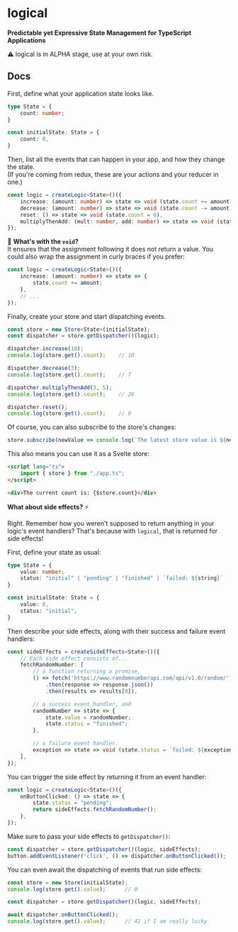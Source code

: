 # logical

__Predictable yet Expressive State Management for TypeScript Applications__

⚠️ logical is in ALPHA stage, use at your own risk.

## Docs

First, define what your application state looks like.
```typescript
type State = {
    count: number;
}

const initialState: State = {
    count: 0,
}
```

Then, list all the events that can happen in your app, and how they change the state.  
(If you're coming from redux, these are your actions and your reducer in one.)
```typescript
const logic = createLogic<State>()({
    increase: (amount: number) => state => void (state.count += amount),
    decrease: (amount: number) => state => void (state.count -= amount),
    reset: () => state => void (state.count = 0),
    multiplyThenAdd: (mult: number, add: number) => state => void (state.count = state.count * mult + add),
});
```
🤔 __What's with the `void`?__  
It ensures that the assignment following it does not return a value. You could also wrap the assignment in curly braces if you prefer:  
```typescript
const logic = createLogic<State>()({
    increase: (amount: number) => state => {
        state.count += amount;  
    }, 
    // ...
});
```

Finally, create your store and start dispatching events.

```typescript
const store = new Store<State>(initialState);
const dispatcher = store.getDispatcher()(logic);

dispatcher.increase(10);
console.log(store.get().count);    // 10

dispatcher.decrease(3);
console.log(store.get().count);    // 7

dispatcher.multiplyThenAdd(3, 5);
console.log(store.get().count);    // 26

dispatcher.reset();
console.log(store.get().count);    // 0
```

Of course, you can also subscribe to the store's changes:
```typescript
store.subscribe(newValue => console.log(`The latest store value is ${newValue}`));
```

This also means you can use it as a Svelte store:
```html
<script lang="ts">
    import { store } from "./app.ts";
</script>

<div>The current count is: {$store.count}</div>
```

__What about side effects?__ ⚡️

Right. Remember how you weren't supposed to return anything in your logic's event handlers? That's because with `logical`, that is returned for side effects!  

First, define your state as usual:
```typescript
type State = {
    value: number;
    status: "initial" | "pending" | "finished" | `failed: ${string}`
}

const initialState: State = {
    value: 0,
    status: "initial",
}
```

Then describe your side effects, along with their success and failure event handlers:
```typescript
const sideEffects = createSideEffects<State>()({
    // Each side effect consists of...
    fetchRandomNumber: [
        // a function returning a promise,
        () => fetch('https://www.randomnumberapi.com/api/v1.0/random/')
            .then(response => response.json())
            .then(results => results[0]),

        // a success event handler, and
        randomNumber => state => {
            state.value = randomNumber;
            state.status = "finished";
        },

        // a failure event handler.
        exception => state => void (state.status = `failed: ${exception.message}`),
    ],
});
```

You can trigger the side effect by returning it from an event handler:
```typescript
const logic = createLogic<State>()({
    onButtonClicked: () => state => {
        state.status = "pending";
        return sideEffects.fetchRandomNumber();
    },
});
```

Make sure to pass your side effects to `getDispatcher()`:
```typescript
const dispatcher = store.getDispatcher()(logic, sideEffects);
button.addEventListener('click', () => dispatcher.onButtonClicked());
```

You can even await the dispatching of events that run side effects:
```typescript
const store = new Store(initialState);
console.log(store.get().value);      // 0

const dispatcher = store.getDispatcher()(logic, sideEffects);

await dispatcher.onButtonClicked();
console.log(store.get().value);      // 42 if I am really lucky
```
